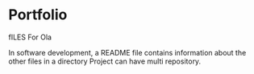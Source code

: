 # Portfolio
fILES For Ola


In software development, a README file contains information about the other files in a directory
Project can have multi repository.
